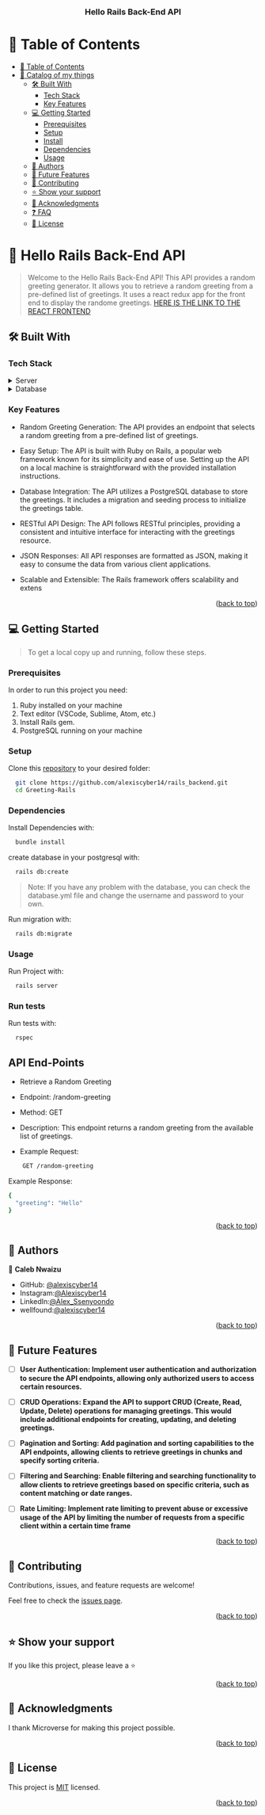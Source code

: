 <div align="center">
  <h3><b>Hello Rails Back-End API</b></h3>
</div>

# 📗 Table of Contents

- [📗 Table of Contents](#-table-of-contents)
- [📖 Catalog of my things ](#-catalog-of-my-things-)
  - [🛠 Built With ](#-built-with-)
    - [Tech Stack ](#tech-stack-)
    - [Key Features ](#key-features-)
  - [💻 Getting Started ](#-getting-started-)
    - [Prerequisites](#prerequisites)
    - [Setup](#setup)
    - [Install](#install)
    - [Dependencies](#dependencies)
    - [Usage](#usage)
  - [👥 Authors ](#-authors-)
  - [🔭 Future Features ](#-future-features-)
  - [🤝 Contributing ](#-contributing-)
  - [⭐️ Show your support ](#️-show-your-support-)
  - [🙏 Acknowledgments ](#-acknowledgments-)
  - [❓ FAQ ](#-faq-)
  - [📝 License ](#-license-)

<!-- PROJECT DESCRIPTION -->





# 📖 Hello Rails Back-End API <a name="about-project"></a>
 
> Welcome to the Hello Rails Back-End API! This API provides a random greeting generator. It allows you to retrieve a random greeting from a pre-defined list of greetings. It uses a react redux app for the front end to display the randome greetings.
<a href="https://github.com/alexiscyber14/react-frontend">HERE IS THE LINK TO THE REACT FRONTEND</a>

## 🛠 Built With <a name="built-with"></a>

### Tech Stack <a name="tech-stack"></a>

<details>
  <summary>Server</summary>
  <ul>
    <li><a href="https://www.ruby-lang.org/en/">Ruby (v3.2.2)</a></li>
    <li><a href="https://rubyonrails.org/">Ruby on Rails (v7.0.5)</a></li>
  </ul>
</details>
<details>
  <summary>Database</summary>
  <ul>
    <li><a href="https://postgresql.org">PostgreSQL</a></li>
  </ul></details>



### Key Features <a name="key-features"></a>

- Random Greeting Generation: The API provides an endpoint that selects a random greeting from a pre-defined list of greetings.

- Easy Setup: The API is built with Ruby on Rails, a popular web framework known for its simplicity and ease of use. Setting up the API on a local machine is straightforward with the provided installation instructions.

- Database Integration: The API utilizes a PostgreSQL database to store the greetings. It includes a migration and seeding process to initialize the greetings table.

- RESTful API Design: The API follows RESTful principles, providing a consistent and intuitive interface for interacting with the greetings resource.

- JSON Responses: All API responses are formatted as JSON, making it easy to consume the data from various client applications.

- Scalable and Extensible: The Rails framework offers scalability and extens

<p align="right">(<a href="#readme-top">back to top</a>)</p>

## 💻 Getting Started <a name="getting-started"></a>

> To get a local copy up and running, follow these steps.

### Prerequisites

In order to run this project you need:

1. Ruby installed on your machine
2. Text editor (VSCode, Sublime, Atom, etc.)
3. Install Rails gem.
4. PostgreSQL running on your machine

### Setup

Clone this [repository](https://github.com/alexiscyber14/rails_backend.git) to your desired folder:

```sh
  git clone https://github.com/alexiscyber14/rails_backend.git
  cd Greeting-Rails
```

### Dependencies

Install Dependencies with:

```sh
  bundle install
```

create database in your postgresql with:

```sh
  rails db:create
```

> Note: If you have any problem with the database, you can check the database.yml file and change the username and password to your own.

Run migration with:

```sh
  rails db:migrate
```

### Usage

Run Project with:

```sh
  rails server
```

### Run tests

Run tests with:

```sh
  rspec
```

## API End-Points
- Retrieve a Random Greeting
- Endpoint: /random-greeting

- Method: GET

- Description: This endpoint returns a random greeting from the available list of greetings.

- Example Request:
```sh
    GET /random-greeting
```

Example Response:
```sh
{
  "greeting": "Hello"
}

```

<p align="right">(<a href="#readme-top">back to top</a>)</p>

## 👥 Authors <a name="authors"></a>

👤 **Caleb Nwaizu**

- GitHub: [@alexiscyber14](https://github.com/alexiscyber14)
- Instagram:[@Alexiscyber14](https://www.instagram.com/alexiscyber14/)
- LinkedIn:[@Alex_Ssenyoondo](https://www.linkedin.com/in/alex-software/)
- wellfound:[@alexiscyber14](https://angel.co/u/alexander-senyondo)

<p align="right">(<a href="#readme-top">back to top</a>)</p>

<!-- FUTURE FEATURES -->

## 🔭 Future Features <a name="future-features"></a>

- [ ] **User Authentication: Implement user authentication and authorization to secure the API endpoints, allowing only authorized users to access certain resources.**

- [ ] **CRUD Operations: Expand the API to support CRUD (Create, Read, Update, Delete) operations for managing greetings. This would include additional endpoints for creating, updating, and deleting greetings.**

- [ ] **Pagination and Sorting: Add pagination and sorting capabilities to the API endpoints, allowing clients to retrieve greetings in chunks and specify sorting criteria.**

- [ ] **Filtering and Searching: Enable filtering and searching functionality to allow clients to retrieve greetings based on specific criteria, such as content matching or date ranges.**

- [ ] **Rate Limiting: Implement rate limiting to prevent abuse or excessive usage of the API by limiting the number of requests from a specific client within a certain time frame**


<p align="right">(<a href="#readme-top">back to top</a>)</p>

<!-- CONTRIBUTING -->

## 🤝 Contributing <a name="contributing"></a>

Contributions, issues, and feature requests are welcome!

Feel free to check the [issues page](https://github.com/alexiscyber14/ror-react/issues).

<p align="right">(<a href="#readme-top">back to top</a>)</p>

<!-- SUPPORT -->

## ⭐️ Show your support <a name="support"></a>

If you like this project, please leave a ⭐️

<p align="right">(<a href="#readme-top">back to top</a>)</p>

<!-- ACKNOWLEDGEMENTS -->

## 🙏 Acknowledgments <a name="acknowledgements"></a>

I thank Microverse for making this project possible.

<p align="right">(<a href="#readme-top">back to top</a>)</p>

<!-- LICENSE -->

## 📝 License <a name="license"></a>

This project is [MIT](./LICENSE) licensed.

<p align="right">(<a href="#readme-top">back to top</a>)</p>
